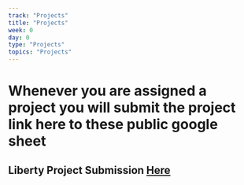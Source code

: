 ```yaml
---
track: "Projects"
title: "Projects"
week: 0
day: 0
type: "Projects"
topics: "Projects"
---
```


# Whenever you are assigned a project you will submit the project link here to these public google sheet

## Liberty Project Submission [Here](https://docs.google.com/spreadsheets/d/1GUG35UAE0o0GGQ5wMpHaYyB5jGs3jNyWvJWlkHuZCME/edit?usp=sharing)
